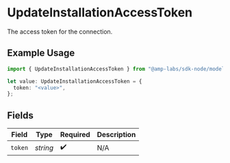# UpdateInstallationAccessToken

The access token for the connection.

## Example Usage

```typescript
import { UpdateInstallationAccessToken } from "@amp-labs/sdk-node/models/operations";

let value: UpdateInstallationAccessToken = {
  token: "<value>",
};
```

## Fields

| Field              | Type               | Required           | Description        |
| ------------------ | ------------------ | ------------------ | ------------------ |
| `token`            | *string*           | :heavy_check_mark: | N/A                |
